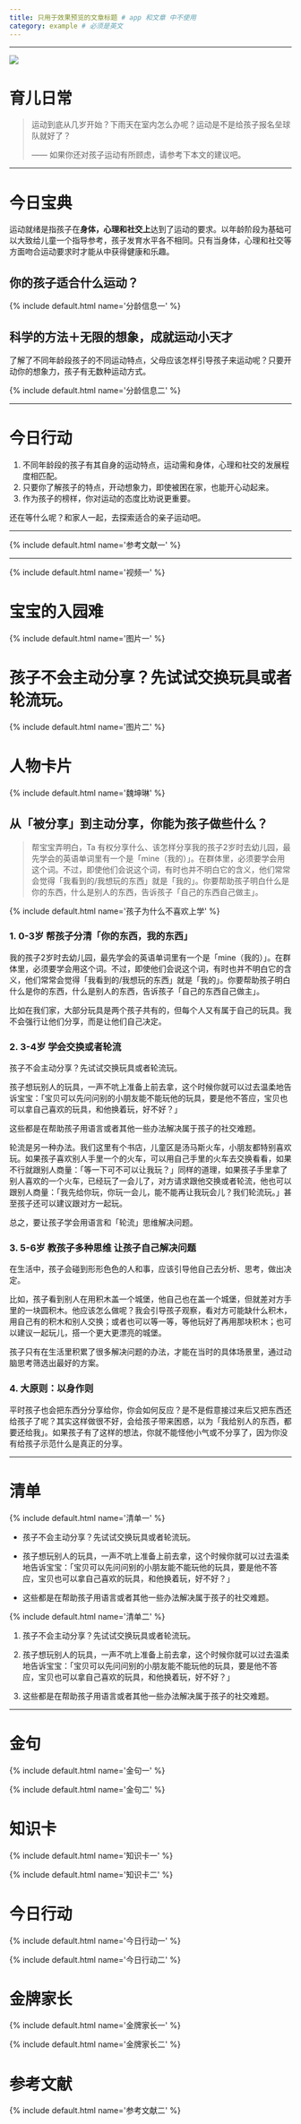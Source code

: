 ```yaml
---
title: 只用于效果预览的文章标题 # app 和文章 中不使用
category: example # 必须是英文
---
```





----------------

![](http://orfe2zdcb.bkt.clouddn.com/exercise1.jpg)

# 育儿日常

> 运动到底从几岁开始？下雨天在室内怎么办呢？运动是不是给孩子报名垒球队就好了？
>
>
> —— 如果你还对孩子运动有所顾虑，请参考下本文的建议吧。

----------------

# 今日宝典

运动就绪是指孩子在**身体，心理和社交上**达到了运动的要求。以年龄阶段为基础可以大致给儿童一个指导参考，孩子发育水平各不相同。只有当身体，心理和社交等方面吻合运动要求时才能从中获得健康和乐趣。

## 你的孩子适合什么运动？

{% include default.html name='分龄信息一' %}


## 科学的方法＋无限的想象，成就运动小天才

了解了不同年龄段孩子的不同运动特点，父母应该怎样引导孩子来运动呢？只要开动你的想象力，孩子有无数种运动方式。

{% include default.html name='分龄信息二' %}

----------------

# 今日行动

1. 不同年龄段的孩子有其自身的运动特点，运动需和身体，心理和社交的发展程度相匹配。
2. 只要你了解孩子的特点，开动想象力，即使被困在家，也能开心动起来。
3. 作为孩子的榜样，你对运动的态度比劝说更重要。

还在等什么呢？和家人一起，去探索适合的亲子运动吧。

----------------


{% include default.html name='参考文献一' %}

----------------


{% include default.html name='视频一' %}

# 宝宝的入园难

{% include default.html name='图片一' %}


# 孩子不会主动分享？先试试交换玩具或者轮流玩。

{% include default.html name='图片二' %}

# 人物卡片

{% include default.html name='魏坤琳' %}


## 从「被分享」到主动分享，你能为孩子做些什么？

> 帮宝宝弄明白，Ta 有权分享什么、该怎样分享我的孩子2岁时去幼儿园，最先学会的英语单词里有一个是「mine（我的）」。在群体里，必须要学会用这个词。不过，即使他们会说这个词，有时也并不明白它的含义，他们常常会觉得「我看到的/我想玩的东西」就是「我的」。你要帮助孩子明白什么是你的东西，什么是别人的东西，告诉孩子「自己的东西自己做主」。



{% include default.html name='孩子为什么不喜欢上学' %}


### 1. 0-3岁 帮孩子分清「你的东西，我的东西」


我的孩子2岁时去幼儿园，最先学会的英语单词里有一个是「mine（我的）」。在群体里，必须要学会用这个词。不过，即使他们会说这个词，有时也并不明白它的含义，他们常常会觉得「我看到的/我想玩的东西」就是「我的」。你要帮助孩子明白什么是你的东西，什么是别人的东西，告诉孩子「自己的东西自己做主」。

比如在我们家，大部分玩具是两个孩子共有的，但每个人又有属于自己的玩具。我不会强行让他们分享，而是让他们自己决定。


### 2.  3-4岁 学会交换或者轮流


孩子不会主动分享？先试试交换玩具或者轮流玩。

孩子想玩别人的玩具，一声不吭上准备上前去拿，这个时候你就可以过去温柔地告诉宝宝：「宝贝可以先问问别的小朋友能不能玩他的玩具，要是他不答应，宝贝也可以拿自己喜欢的玩具，和他换着玩，好不好？」

这些都是在帮助孩子用语言或者其他一些办法解决属于孩子的社交难题。

轮流是另一种办法。我们这里有个书店，儿童区是汤马斯火车，小朋友都特别喜欢玩。如果孩子喜欢别人手里一个的火车，可以用自己手里的火车去交换看看，如果不行就跟别人商量：「等一下可不可以让我玩？」同样的道理，如果孩子手里拿了别人喜欢的一个火车，已经玩了一会儿了，对方请求跟他交换或者轮流，他也可以跟别人商量：「我先给你玩，你玩一会儿，能不能再让我玩会儿？我们轮流玩。」甚至孩子还可以建议跟对方一起玩。

总之，要让孩子学会用语言和「轮流」思维解决问题。

### 3. 5-6岁 教孩子多种思维 让孩子自己解决问题

在生活中，孩子会碰到形形色色的人和事，应该引导他自己去分析、思考，做出决定。

比如，孩子看到别人在用积木盖一个城堡，他自己也在盖一个城堡，但就差对方手里的一块圆积木。他应该怎么做呢？我会引导孩子观察，看对方可能缺什么积木，用自己有的积木和别人交换；或者也可以等一等，等他玩好了再用那块积木；也可以建议一起玩儿，搭一个更大更漂亮的城堡。

孩子只有在生活里积累了很多解决问题的办法，才能在当时的具体场景里，通过动脑思考筛选出最好的方案。

### 4. 大原则：以身作则

平时孩子也会把东西分分享给你，你会如何反应？是不是假意接过来后又把东西还给孩子了呢？其实这样做很不好，会给孩子带来困惑，以为「我给别人的东西，都要还给我」。如果孩子有了这样的想法，你就不能怪他小气或不分享了，因为你没有给孩子示范什么是真正的分享。

----------------

# 清单

{% include default.html name='清单一' %}

- 孩子不会主动分享？先试试交换玩具或者轮流玩。

- 孩子想玩别人的玩具，一声不吭上准备上前去拿，这个时候你就可以过去温柔地告诉宝宝：「宝贝可以先问问别的小朋友能不能玩他的玩具，要是他不答应，宝贝也可以拿自己喜欢的玩具，和他换着玩，好不好？」

- 这些都是在帮助孩子用语言或者其他一些办法解决属于孩子的社交难题。

{% include default.html name='清单二' %}


1. 孩子不会主动分享？先试试交换玩具或者轮流玩。

2. 孩子想玩别人的玩具，一声不吭上准备上前去拿，这个时候你就可以过去温柔地告诉宝宝：「宝贝可以先问问别的小朋友能不能玩他的玩具，要是他不答应，宝贝也可以拿自己喜欢的玩具，和他换着玩，好不好？」

3. 这些都是在帮助孩子用语言或者其他一些办法解决属于孩子的社交难题。



----------------


# 金句

{% include default.html name='金句一' %}

{% include default.html name='金句二' %}

# 知识卡

{% include default.html name='知识卡一' %}

{% include default.html name='知识卡二' %}

# 今日行动

{% include default.html name='今日行动一' %}

{% include default.html name='今日行动二' %}

# 金牌家长

{% include default.html name='金牌家长一' %}


{% include default.html name='金牌家长二' %}



# 参考文献

{% include default.html name='参考文献二' %}

